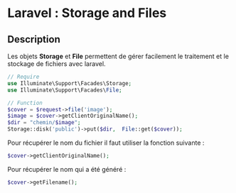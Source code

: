 # Laravel : Storage and Files

## Description

Les objets **Storage** et **File** permettent de gérer facilement le traitement et le stockage de fichiers avec laravel. 

```php
// Require
use Illuminate\Support\Facades\Storage;
use Illuminate\Support\Facades\File;

// Function
$cover = $request->file('image');
$image = $cover->getClientOriginalName();
$dir = "chemin/$image";
Storage::disk('public')->put($dir,  File::get($cover));
```

Pour récupérer le nom du fichier il faut utiliser la fonction suivante : 

```php
$cover->getClientOriginalName();
```

Pour récupérer le nom qui a été généré :

```php
$cover->getFilename();
```
